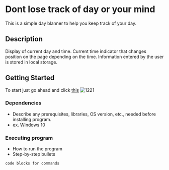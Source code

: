 #  Dont lose track of day or your mind 

This is a simple day blanner to help you keep track of your day.

## Description

Display of current day and time.
Current time indicator that changes position on the page depending on the time.
Information entered by the user is stored in local storage.

## Getting Started
 To start just go ahead and click [this](https://dantheman4500.github.io/JS_Clander/) 
 ![1221](https://user-images.githubusercontent.com/103381483/191634701-3691d947-49b2-4294-b739-49a7eb8277dc.PNG)
### Dependencies

* Describe any prerequisites, libraries, OS version, etc., needed before installing program.
* ex. Windows 10


### Executing program

* How to run the program
* Step-by-step bullets
```
code blocks for commands
```
